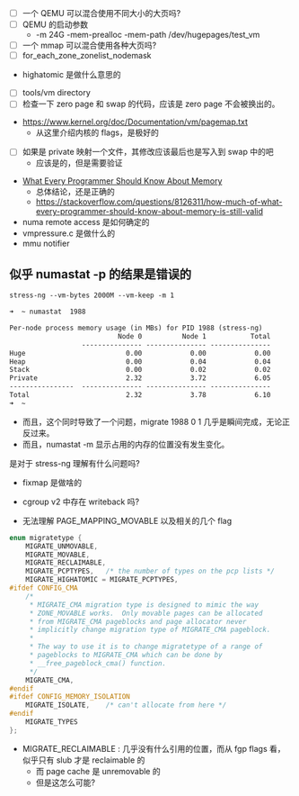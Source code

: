 - [ ] 一个 QEMU 可以混合使用不同大小的大页吗?
- [ ] QEMU 的启动参数
  - -m 24G -mem-prealloc -mem-path /dev/hugepages/test_vm
- [ ] 一个 mmap 可以混合使用各种大页吗?
- [ ] for_each_zone_zonelist_nodemask
- highatomic 是做什么意思的
- [ ] tools/vm directory
- [ ] 检查一下 zero page 和 swap 的代码，应该是 zero page 不会被换出的。
- https://www.kernel.org/doc/Documentation/vm/pagemap.txt
  - 从这里介绍内核的 flags，是极好的
- [ ] 如果是 private 映射一个文件，其修改应该最后也是写入到 swap 中的吧
  - 应该是的，但是需要验证
- [What Every Programmer Should Know About Memory](https://people.freebsd.org/~lstewart/articles/cpumemory.pdf)
  - 总体结论，还是正确的
  - https://stackoverflow.com/questions/8126311/how-much-of-what-every-programmer-should-know-about-memory-is-still-valid
- numa remote access 是如何确定的
- vmpressure.c 是做什么的
- mmu notifier

## 似乎 numastat -p 的结果是错误的

```txt
stress-ng --vm-bytes 2000M --vm-keep -m 1

➜  ~ numastat  1988

Per-node process memory usage (in MBs) for PID 1988 (stress-ng)
                           Node 0          Node 1           Total
                  --------------- --------------- ---------------
Huge                         0.00            0.00            0.00
Heap                         0.00            0.04            0.04
Stack                        0.00            0.02            0.02
Private                      2.32            3.72            6.05
----------------  --------------- --------------- ---------------
Total                        2.32            3.78            6.10
➜  ~
```
- 而且，这个同时导致了一个问题，migrate 1988 0 1 几乎是瞬间完成，无论正反过来。
- 而且，numastat -m 显示占用的内存的位置没有发生变化。

是对于 stress-ng 理解有什么问题吗?
- fixmap 是做啥的

- cgroup v2 中存在 writeback 吗?
- 无法理解 PAGE_MAPPING_MOVABLE 以及相关的几个 flag

```c
enum migratetype {
	MIGRATE_UNMOVABLE,
	MIGRATE_MOVABLE,
	MIGRATE_RECLAIMABLE,
	MIGRATE_PCPTYPES,	/* the number of types on the pcp lists */
	MIGRATE_HIGHATOMIC = MIGRATE_PCPTYPES,
#ifdef CONFIG_CMA
	/*
	 * MIGRATE_CMA migration type is designed to mimic the way
	 * ZONE_MOVABLE works.  Only movable pages can be allocated
	 * from MIGRATE_CMA pageblocks and page allocator never
	 * implicitly change migration type of MIGRATE_CMA pageblock.
	 *
	 * The way to use it is to change migratetype of a range of
	 * pageblocks to MIGRATE_CMA which can be done by
	 * __free_pageblock_cma() function.
	 */
	MIGRATE_CMA,
#endif
#ifdef CONFIG_MEMORY_ISOLATION
	MIGRATE_ISOLATE,	/* can't allocate from here */
#endif
	MIGRATE_TYPES
};
```
- MIGRATE_RECLAIMABLE : 几乎没有什么引用的位置，而从 fgp flags 看，似乎只有 slub 才是 reclaimable 的
  - 而 page cache 是 unremovable 的
  - 但是这怎么可能?
